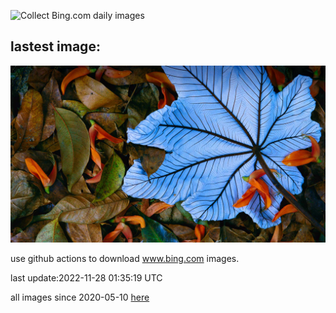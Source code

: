 ![Collect Bing.com daily images](https://github.com/counter2015/bing-daily-images/workflows/Collect%20Bing.com%20daily%20images/badge.svg)
## lastest image:
![](images/Cecropia.jpg)

use github actions to download www.bing.com images.

last update:2022-11-28 01:35:19 UTC

all images since 2020-05-10 [here](https://github.com/counter2015/bing-daily-images/tree/master/images) 
